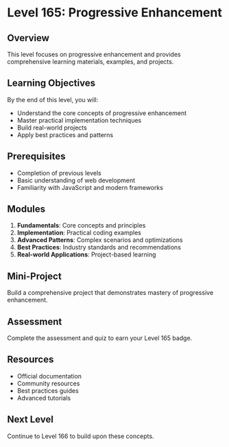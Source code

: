 # Level 165: Progressive Enhancement

## Overview
This level focuses on progressive enhancement and provides comprehensive learning materials, examples, and projects.

## Learning Objectives
By the end of this level, you will:
- Understand the core concepts of progressive enhancement
- Master practical implementation techniques
- Build real-world projects
- Apply best practices and patterns

## Prerequisites
- Completion of previous levels
- Basic understanding of web development
- Familiarity with JavaScript and modern frameworks

## Modules
1. **Fundamentals**: Core concepts and principles
2. **Implementation**: Practical coding examples
3. **Advanced Patterns**: Complex scenarios and optimizations
4. **Best Practices**: Industry standards and recommendations
5. **Real-world Applications**: Project-based learning

## Mini-Project
Build a comprehensive project that demonstrates mastery of progressive enhancement.

## Assessment
Complete the assessment and quiz to earn your Level 165 badge.

## Resources
- Official documentation
- Community resources
- Best practices guides
- Advanced tutorials

## Next Level
Continue to Level 166 to build upon these concepts.
